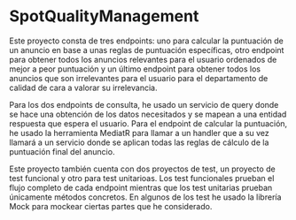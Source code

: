 # SpotQualityManagement

Este proyecto consta de tres endpoints: uno para calcular la puntuación de un anuncio en base a unas reglas de puntuación específicas, otro endpoint para obtener todos los anuncios relevantes para el usuario ordenados de mejor a peor puntuación y un último endpoint para obtener todos los anuncios que son irrelevantes para el usuario para el departamento de calidad de cara a valorar su irrelevancia.

Para los dos endpoints de consulta, he usado un servicio de query donde se hace una obtención de los datos necesitados y se mapean a una entidad respuesta que espera el usuario.
Para el endpoint de calcular la puntuación, he usado la herramienta MediatR para llamar a un handler que a su vez llamará a un servicio donde se aplican todas las reglas de cálculo de la puntuación final del anuncio.

Este proyecto también cuenta con dos proyectos de test, un proyecto de test funcional y otro para test unitarioas. Los test funcionales prueban el flujo completo de cada endpoint mientras que los test unitarias prueban únicamente métodos concretos. En algunos de los test he usado la librería Mock para mockear ciertas partes que he considerado.
